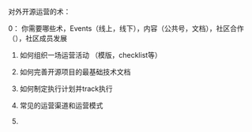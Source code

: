 对外开源运营的术：

0： 你需要哪些术，Events（线上，线下），内容（公共号，文档），社区合作（），社区成员发展

1. 如何组织一场运营活动 （模版，checklist等）


2. 如何完善开源项目的最基础技术文档


3. 如何制定执行计划并track执行


4. 常见的运营渠道和运营模式

5. 
